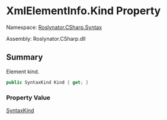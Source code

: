 # XmlElementInfo\.Kind Property

Namespace: [Roslynator.CSharp.Syntax](../../README.md)

Assembly: Roslynator\.CSharp\.dll

## Summary

Element kind\.

```csharp
public SyntaxKind Kind { get; }
```

### Property Value

[SyntaxKind](https://docs.microsoft.com/en-us/dotnet/api/microsoft.codeanalysis.csharp.syntaxkind)


